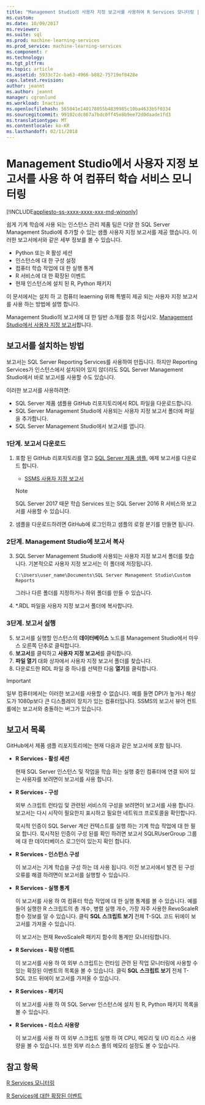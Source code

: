 ```yaml
---
title: "Management Studio의 사용자 지정 보고서를 사용하여 R Services 모니터링 | Microsoft 문서"
ms.custom: 
ms.date: 10/09/2017
ms.reviewer: 
ms.suite: sql
ms.prod: machine-learning-services
ms.prod_service: machine-learning-services
ms.component: r
ms.technology: 
ms.tgt_pltfrm: 
ms.topic: article
ms.assetid: 5933c72c-ba63-4966-b882-75719ef8428e
caps.latest.revision: 
author: jeannt
ms.author: jeannt
manager: cgronlund
ms.workload: Inactive
ms.openlocfilehash: 565041e140178055b4839985c10ba4633b5f0334
ms.sourcegitcommit: 99102cdc867a7bdc0ff45e8b9ee72d0daade1fd3
ms.translationtype: MT
ms.contentlocale: ko-KR
ms.lasthandoff: 02/11/2018
---
```

# <a name="monitor-machine-learning-services-using-custom-reports-in-management-studio"></a>Management Studio에서 사용자 지정 보고서를 사용 하 여 컴퓨터 학습 서비스 모니터링
[!INCLUDE[appliesto-ss-xxxx-xxxx-xxx-md-winonly](../../includes/appliesto-ss-xxxx-xxxx-xxx-md-winonly.md)]

쉽게 기계 학습에 사용 되는 인스턴스 관리 제품 팀은 다양 한 SQL Server Management Studio에 추가할 수 있는 샘플 사용자 지정 보고서를 제공 했습니다. 이러한 보고서에서와 같은 세부 정보를 볼 수 있습니다.

- Python 또는 R 활성 세션
- 인스턴스에 대 한 구성 설정
- 컴퓨터 학습 작업에 대 한 실행 통계
- R 서비스에 대 한 확장된 이벤트
- 현재 인스턴스에 설치 된 R, Python 패키지

이 문서에서는 설치 하 고 컴퓨터 leaerning 위해 특별히 제공 되는 사용자 지정 보고서를 사용 하는 방법에 설명 합니다. 

Management Studio의 보고서에 대 한 일반 소개를 참조 하십시오. [Management Studio에서 사용자 지정 보고서](../../ssms/object/custom-reports-in-management-studio.md)합니다.

## <a name="how-to-install-the-reports"></a>보고서를 설치하는 방법

보고서는 SQL Server Reporting Services를 사용하여 만듭니다. 하지만 Reporting Services가 인스턴스에서 설치되어 있지 않더라도 SQL Server Management Studio에서 바로 보고서를 사용할 수도 있습니다. 

이러한 보고서를 사용하려면:

* SQL Server 제품 샘플용 GitHub 리포지토리에서 RDL 파일을 다운로드합니다.
* SQL Server Management Studio에 사용되는 사용자 지정 보고서 폴더에 파일을 추가합니다.
* SQL Server Management Studio에서 보고서를 엽니다.


### <a name="step-1-download-the-reports"></a>1단계. 보고서 다운로드

1. 포함 된 GitHub 리포지토리를 열고 [SQL Server 제품 샘플](https://github.com/Microsoft/sql-server-samples), 예제 보고서를 다운로드 합니다. 

    + [SSMS 사용자 지정 보고서](https://github.com/Microsoft/sql-server-samples/tree/master/samples/features/machine-learning-services/ssms-custom-reports)

    > [!NOTE]
    > SQL Server 2017 때문 학습 Services 또는 SQL Server 2016 R 서비스와 보고서를 사용할 수 있습니다.

2. 샘플을 다운로드하려면 GitHub에 로그인하고 샘플의 로컬 분기를 만들면 됩니다. 

### <a name="step-2-copy-the-reports-to-management-studio"></a>2단계. Management Studio에 보고서 복사

3. SQL Server Management Studio에 사용되는 사용자 지정 보고서 폴더를 찾습니다. 기본적으로 사용자 지정 보고서는 이 폴더에 저장됩니다.
    
   `C:\Users\user_name\Documents\SQL Server Management Studio\Custom Reports`

   그러나 다른 폴더를 지정하거나 하위 폴더를 만들 수 있습니다.

4. *.RDL 파일을 사용자 지정 보고서 폴더에 복사합니다.


### <a name="step-3-run-the-reports"></a>3단계. 보고서 실행

5. 보고서를 실행할 인스턴스의 **데이터베이스** 노드를 Management Studio에서 마우스 오른쪽 단추로 클릭합니다.
6. **보고서**를 클릭하고 **사용자 지정 보고서**를 클릭합니다.
7. **파일 열기** 대화 상자에서 사용자 지정 보고서 폴더를 찾습니다.
8. 다운로드한 RDL 파일 중 하나를 선택한 다음 **열기**를 클릭합니다.

> [!IMPORTANT]
> 일부 컴퓨터에서는 이러한 보고서를 사용할 수 없습니다. 예를 들면 DPI가 높거나 해상도가 1080p보다 큰 디스플레이 장치가 있는 컴퓨터입니다. SSMS의 보고서 뷰어 컨트롤에는 보고서와 충돌하는 버그가 있습니다.

## <a name="report-list"></a>보고서 목록

GitHub에서 제품 샘플 리포지토리에는 현재 다음과 같은 보고서에 포함 됩니다.

+ **R Services - 활성 세션**

  현재 SQL Server 인스턴스 및 작업을 학습 하는 실행 중인 컴퓨터에 연결 되어 있는 사용자를 보려면이 보고서를 사용 합니다. 
  
+ **R Services - 구성**

  외부 스크립트 런타임 및 관련된 서비스의 구성을 보려면이 보고서를 사용 합니다. 보고서는 다시 시작이 필요한지 표시하고 필요한 네트워크 프로토콜을 확인합니다. 
  
  묵시적 인증이 SQL Server 계산 컨텍스트를 실행 하는 기계 학습 작업에 대 한 필요 합니다. 묵시적된 인증이 구성 된를 확인 하려면 보고서 SQLRUserGroup 그룹에 대 한 데이터베이스 로그인이 있는지 확인 합니다.

 + **R Services - 인스턴스 구성** 

   이 보고서는 기계 학습을 구성 하는 데 사용 됩니다. 이전 보고서에서 발견 된 구성 오류를 해결 하려면이 보고서를 실행할 수 있습니다.
 
+ **R Services - 실행 통계**

  이 보고서를 사용 하 여 컴퓨터 학습 작업에 대 한 실행 통계를 볼 수 있습니다. 예를 들어 실행한 R 스크립트의 총 개수, 병렬 실행 개수, 가장 자주 사용한 RevoScaleR 함수 정보를 알 수 있습니다. 클릭 **SQL 스크립트 보기** 전체 T-SQL 코드 뒤에이 보고서를 가져올 수 있습니다.

  이 보고서는 현재 RevoScaleR 패키지 함수의 통계만 모니터링합니다.

+ **R Services - 확장 이벤트**

  이 보고서를 사용 하 여 외부 스크립트는 런타임 관련 된 작업 모니터링에 사용할 수 있는 확장된 이벤트의 목록을 볼 수 있습니다. 클릭 **SQL 스크립트 보기** 전체 T-SQL 코드 뒤에이 보고서를 가져올 수 있습니다.

+ **R Services - 패키지**

  이 보고서를 사용 하 여 SQL Server 인스턴스에 설치 된 R, Python 패키지 목록을 볼 수 있습니다.

+ **R Services - 리소스 사용량**

  이 보고서를 사용 하 여 외부 스크립트 실행 하 여 CPU, 메모리 및 I/O 리소스 사용량을 볼 수 있습니다. 또한 외부 리소스 풀의 메모리 설정도 볼 수 있습니다.

## <a name="see-also"></a>참고 항목

[R Services 모니터링](../../advanced-analytics/r-services/monitoring-r-services.md)

[R Services에 대한 확장된 이벤트](../../advanced-analytics/r-services/extended-events-for-sql-server-r-services.md)
